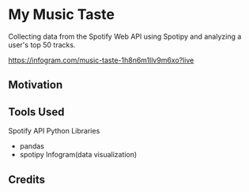 # My Music Taste
Collecting data from the Spotify Web API using Spotipy and analyzing a user's top 50 tracks.


https://infogram.com/music-taste-1h8n6m1llv9m6xo?live

## Motivation

## Tools Used

Spotify API
Python Libraries
  - pandas
  - spotipy
Infogram(data visualization)

## Credits
